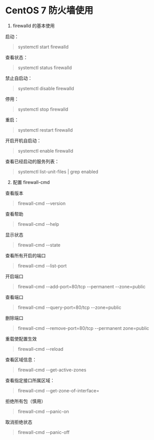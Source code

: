 # CentOS 7 防火墙使用

1. firewalld 的基本使用

启动：

> systemctl start firewalld

查看状态：

> systemctl status firewalld

禁止自启动：

> systemctl disable firewalld

停用：

> systemctl stop firewalld

重启：

> systemctl restart firewalld

开启开机自启动：

> systemctl enable firewalld

查看已经启动的服务列表：

> systemctl list-unit-files | grep enabled

2. 配置 firewall-cmd

查看版本

> firewall-cmd --version

查看帮助

> firewall-cmd --help

显示状态

> firewall-cmd --state

查看所有开启的端口

> firewall-cmd --list-port

开启端口

> firewall-cmd --add-port=80/tcp --permanent --zone=public

查看端口

> firewall-cmd --query-port=80/tcp --zone=public

删除端口

> firewall-cmd --remove-port=80/tcp --permanent zone=public

重载使配置生效

> firewall-cmd --reload

查看区域信息：

> firewall-cmd --get-active-zones

查看指定接口所属区域：

> firewall-cmd --get-zone-of-interface=<name>

拒绝所有包（慎用）

> firewall-cmd --panic-on

取消拒绝状态

> firewall-cmd --panic-off

